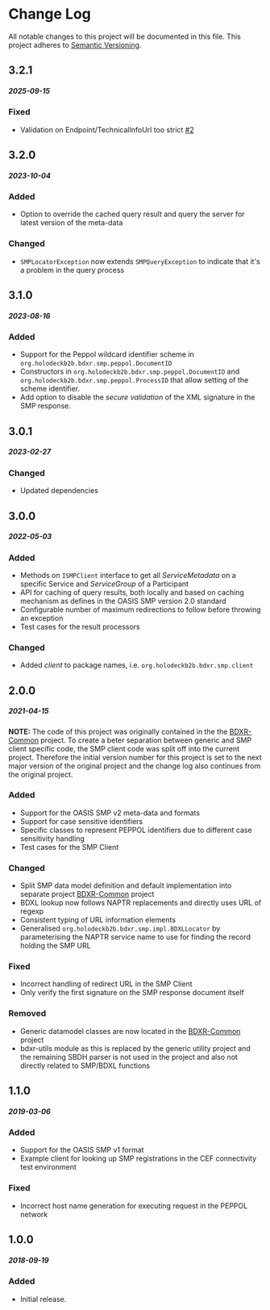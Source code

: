 # Change Log
All notable changes to this project will be documented in this file.
This project adheres to [Semantic Versioning](http://semver.org/).

## 3.2.1
##### 2025-09-15
### Fixed
* Validation on Endpoint/TechnicalInfoUrl too strict [#2](https://github.com/holodeck-b2b/bdxr-smp-client/issues/2)

## 3.2.0
##### 2023-10-04
### Added
* Option to override the cached query result and query the server for latest version of the meta-data

### Changed
* `SMPLocatorException` now extends `SMPQueryException` to indicate that it's a problem in the query process

## 3.1.0
##### 2023-08-16
### Added
* Support for the Peppol wildcard identifier scheme in `org.holodeckb2b.bdxr.smp.peppol.DocumentID`
* Constructors in `org.holodeckb2b.bdxr.smp.peppol.DocumentID` and `org.holodeckb2b.bdxr.smp.peppol.ProcessID` that allow 
  setting of the scheme identifier.
* Add option to disable the _secure validation_ of the XML signature in the SMP response. 

## 3.0.1
##### 2023-02-27
### Changed
* Updated dependencies

## 3.0.0
##### 2022-05-03
### Added
* Methods on `ISMPClient` interface to get all _ServiceMetadata_ on a specific Service and _ServiceGroup_ of a
  Participant
* API for caching of query results, both locally and based on caching mechanism as defines in the OASIS SMP version 2.0
  standard
* Configurable number of maximum redirections to follow before throwing an exception
* Test cases for the result processors

### Changed
* Added _client_ to package names, i.e. `org.holodeckb2b.bdxr.smp.client`

## 2.0.0
##### 2021-04-15

**NOTE:** The code of this project was originally contained in the the [BDXR-Common](https://github.com/holodeck-b2b/bdxr-common) project.
To create a beter separation between generic and SMP client specific code, the SMP client code was split off into the current project.
Therefore the initial version number for this project is set to the next major version of the original project and the change log also continues from the original project.

### Added
* Support for the OASIS SMP v2 meta-data and formats
* Support for case sensitive identifiers
* Specific classes to represent PEPPOL identifiers due to different case sensitivity handling
* Test cases for the SMP Client

### Changed
* Split SMP data model definition and default implementation into separate project
  [BDXR-Common](https://github.com/holodeck-b2b/bdxr-common) project
* BDXL lookup now follows NAPTR replacements and directly uses URL of regexp
* Consistent typing of URL information elements
* Generalised `org.holodeckb2b.bdxr.smp.impl.BDXLLocator` by parameterising the
  NAPTR service name to use for finding the record holding the SMP URL

### Fixed
* Incorrect handling of redirect URL in the SMP Client
* Only verify the first signature on the SMP response document itself

### Removed
* Generic datamodel classes are now located in the [BDXR-Common](https://github.com/holodeck-b2b/bdxr-common) project
* bdxr-utils module as this is replaced by the generic utility project and the remaining SBDH
  parser is not used in the project and also not directly related to SMP/BDXL functions

## 1.1.0
##### 2019-03-06
### Added
* Support for the OASIS SMP v1 format
* Example client for looking up SMP registrations in the CEF connectivity test environment

### Fixed
* Incorrect host name generation for executing request in the PEPPOL network

## 1.0.0
##### 2018-09-19
### Added
* Initial release.

